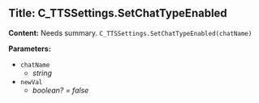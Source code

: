 ## Title: C_TTSSettings.SetChatTypeEnabled

**Content:**
Needs summary.
`C_TTSSettings.SetChatTypeEnabled(chatName)`

**Parameters:**
- `chatName`
  - *string*
- `newVal`
  - *boolean? = false*